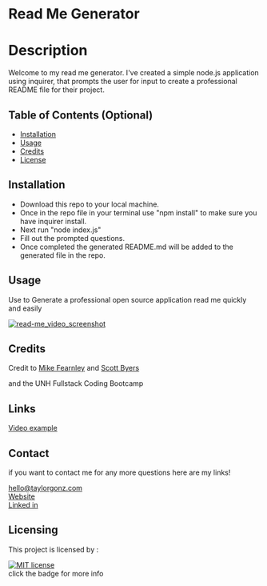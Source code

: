 # Read Me Generator

# Description

Welcome to my read me generator. I've created a simple node.js application using inquirer, that prompts the user for input to create a professional README file for their project.

## Table of Contents (Optional)


* [Installation](#installation)
* [Usage](#usage)
* [Credits](#credits)
* [License](#license)


## Installation

- Download this repo to your local machine.
- Once in the repo file in your terminal use "npm install" to make sure you have inquirer install.
- Next run "node index.js"
- Fill out the prompted questions.
- Once completed the generated README.md will be added to the generated file in the repo.



## Usage 

Use to Generate a professional open source application read me quickly and easily


[![read-me_video_screenshot](http://img.youtube.com/vi/vrtzpoWNvMU/0.jpg)](http://www.youtube.com/watch?v=vrtzpoWNvMU "read-me_video")



## Credits
Credit to [Mike Fearnley](https://michaelfearnley.com/) and [Scott Byers](https://github.com/switch120)

and the UNH Fullstack Coding Bootcamp

## Links 

[Video example](https://youtu.be/vrtzpoWNvMU)

## Contact

if you want to contact me for any more questions here are my links!

hello@taylorgonz.com
\
[Website](http://www.taylorgonz.com)
\
[Linked in](https://www.linkedin.com/in/taylorgonz/)

## Licensing
This project is licensed by : 

[![MIT license](https://img.shields.io/badge/License-MIT-blue.svg)](https://lbesson.mit-license.org/) \
click the badge for more info